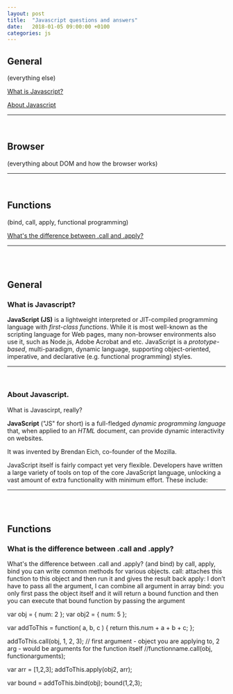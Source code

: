 ```yaml
---
layout: post
title:  "Javascript questions and answers"
date:   2018-01-05 09:00:00 +0100
categories: js
---
```


## General
(everything else)

[What is Javascript?](#what-is-javascript)

[About Javascript](#about-javascript)

------
<br>

## Browser
(everything about DOM and how the browser works)

------
<br>

## Functions
(bind, call, apply, functional programming)

[What's the difference between .call and .apply?](#what-is-the-difference-between-call-and-apply)

------
<br>
<br>

## General

### What is Javascript?
__JavaScript (JS)__ is a lightweight interpreted or JIT-compiled programming language with _first-class functions_.
While it is most well-known as the scripting language for Web pages, many non-browser environments also use it, such as Node.js, Adobe Acrobat and etc.
JavaScript is a _prototype-based_, multi-paradigm, dynamic language, supporting object-oriented, imperative, and declarative (e.g. functional programming) styles.

------
<br>

### About Javascript.
What is Javascirpt, really?

__JavaScript__ ("JS" for short) is a full-fledged _dynamic programming language_ that, when applied to an _HTML_ document, can provide dynamic interactivity on websites.

It was invented by Brendan Eich, co-founder of the Mozilla.

JavaScript itself is fairly compact yet very flexible. Developers have written a large variety of tools on top of the core JavaScript language, unlocking a vast amount of extra functionality with minimum effort.
These include:

------
<br>
<br>

## Functions

### What is the difference between .call and .apply?
What's the difference between .call and .apply?
(and bind)
by call, apply, bind you can write common methods for various objects.
call: attaches this function to this object and then run it and gives the result back
apply: I don’t have to pass all the argument, I can combine all argument in array
bind: you only first pass the object itself and it will return a bound function and then you can execute that bound function by passing the argument

var obj = { num: 2 };
var obj2 = { num: 5 };

var addToThis = function( a, b, c ) {
   return this.num + a + b + c;
};

addToThis.call(obj, 1, 2, 3);  // first argument - object you are applying to, 2 arg - would be arguments for the function itself
//functionname.call(obj, functionarguments);

var arr = [1,2,3];
addToThis.apply(obj2, arr);

var bound = addToThis.bind(obj);
bound(1,2,3);
